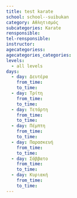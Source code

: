 ```yaml
---
title: test karate
school: school--suibukan
category: Αθλητισμός
subcategories: Karate
rensponsible:
tel-rensponsible:
instructor:
agecategoriess:
agecategories_categories:
levels:
  - all levels
days:
  - day: Δευτέρα
    from_time:
    to_time:
  - day: Τρίτη
    from_time:
    to_time:
  - day: Τετάρτη
    from_time:
    to_time:
  - day: Πέμπτη
    from_time:
    to_time:
  - day: Παρασκευή
    from_time:
    to_time:
  - day: Σάββατο
    from_time:
    to_time:
  - day: Κυριακή
    from_time:
    to_time:
---
```



